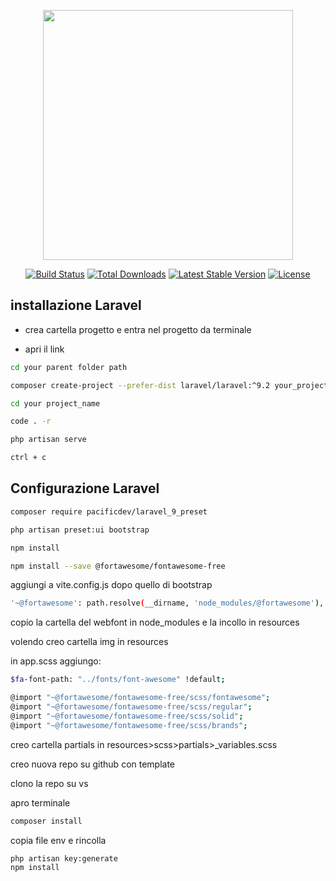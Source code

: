 <p align="center"><a href="https://laravel.com" target="_blank"><img src="https://raw.githubusercontent.com/laravel/art/master/logo-lockup/5%20SVG/2%20CMYK/1%20Full%20Color/laravel-logolockup-cmyk-red.svg" width="400"></a></p>

<p align="center">
<a href="https://travis-ci.org/laravel/framework"><img src="https://travis-ci.org/laravel/framework.svg" alt="Build Status"></a>
<a href="https://packagist.org/packages/laravel/framework"><img src="https://img.shields.io/packagist/dt/laravel/framework" alt="Total Downloads"></a>
<a href="https://packagist.org/packages/laravel/framework"><img src="https://img.shields.io/packagist/v/laravel/framework" alt="Latest Stable Version"></a>
<a href="https://packagist.org/packages/laravel/framework"><img src="https://img.shields.io/packagist/l/laravel/framework" alt="License"></a>
</p>

## installazione Laravel

- crea cartella progetto e entra nel progetto da terminale

- apri il link 
```bash
cd your parent folder path

composer create-project --prefer-dist laravel/laravel:^9.2 your_project_name_here

cd your project_name

code . -r 

php artisan serve

ctrl + c 
```
## Configurazione Laravel 
``` bash
composer require pacificdev/laravel_9_preset

php artisan preset:ui bootstrap

npm install

npm install --save @fortawesome/fontawesome-free
```

aggiungi a vite.config.js dopo quello di bootstrap

```bash
'~@fortawesome': path.resolve(__dirname, 'node_modules/@fortawesome'),
```
copio la cartella del webfont in node_modules e la incollo in resources

volendo creo cartella img in resources

in app.scss aggiungo: 
```bash
$fa-font-path: "../fonts/font-awesome" !default;

@import "~@fortawesome/fontawesome-free/scss/fontawesome";
@import "~@fortawesome/fontawesome-free/scss/regular";
@import "~@fortawesome/fontawesome-free/scss/solid";
@import "~@fortawesome/fontawesome-free/scss/brands";
```

creo cartella partials in resources>scss>partials>_variables.scss

creo nuova repo su github con template

clono la repo su vs

apro terminale 
```bash
composer install
```
copia file env e rincolla
```bash
php artisan key:generate
npm install
```
